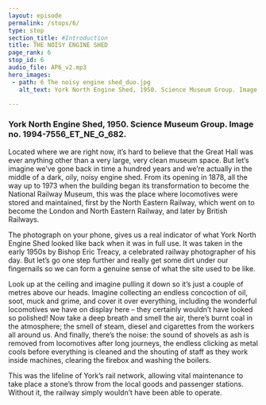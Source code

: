 ```yaml
---
layout: episode
permalink: /stops/6/
type: stop
section_title: #Introduction
title: THE NOISY ENGINE SHED
page_rank: 6
stop_id: 6
audio_file: AP6_v2.mp3
hero_images:
 - path: 6 The noisy engine shed_duo.jpg
   alt_text: York North Engine Shed, 1950. Science Museum Group. Image no. 1994-7556_ET_NE_G_682.

---
```

### York North Engine Shed, 1950. Science Museum Group. Image no. 1994-7556_ET_NE_G_682.

Located where we are right now, it’s hard to believe that the Great Hall was ever anything other than a very large, very clean museum space. But let’s imagine we’ve gone back in time a hundred years and we’re actually in the middle of a dark, oily, noisy engine shed. From its opening in 1878, all the way up to 1973 when the building began its transformation to become the National Railway Museum, this was the place where locomotives were stored and maintained, first by the North Eastern Railway, which went on to become the London and North Eastern Railway, and later by British Railways.

The photograph on your phone, gives us a real indicator of what York North Engine Shed looked like back when it was in full use. It was taken in the early 1950s by Bishop Eric Treacy, a celebrated railway photographer of his day. But let’s go one step further and really get some dirt under our fingernails so we can form a genuine sense of what the site used to be like.

Look up at the ceiling and imagine pulling it down so it’s just a couple of metres above our heads. Imagine collecting an endless concoction of oil, soot, muck and grime, and cover it over everything, including the wonderful locomotives we have on display here – they certainly wouldn’t have looked so polished! Now take a deep breath and smell the air, there’s burnt coal in the atmosphere; the smell of steam, diesel and cigarettes from the workers all around us. And finally, there’s the noise: the sound of shovels as ash is removed from locomotives after long journeys, the endless clicking as metal cools before everything is cleaned and the shouting of staff as they work inside machines, clearing the firebox and washing the boilers.

This was the lifeline of York’s rail network, allowing vital maintenance to take place a stone’s throw from the local goods and passenger stations. Without it, the railway simply wouldn’t have been able to operate.
